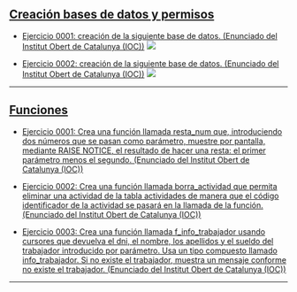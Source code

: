 <h2><a href="https://github.com/sufigueroa87/dam/tree/main/postgreSQL/creaci%C3%B3n_bases_de_datos_y_permisos">Creación bases de datos y permisos</a></h2>
<div>
<ul>
	<li>
   		<p><a href="https://github.com/sufigueroa87/dam/tree/main/postgreSQL/creaci%C3%B3n_bases_de_datos_y_permisos/ejercicio_0001">Ejercicio 0001: creación de la siguiente base de datos. (Enunciado del Institut Obert de Catalunya (IOC))</a> 
	   		<img src="https://raw.githubusercontent.com/sufigueroa87/dam/main/postgreSQL/creaci%C3%B3n_bases_de_datos_y_permisos/ejercicio_0001/ejercicio_0001.jpg"/>
   		</p>
   	</li>
	<li>
   		<p><a href="https://github.com/sufigueroa87/dam/tree/main/postgreSQL/creaci%C3%B3n_bases_de_datos_y_permisos/ejercicio_0002">Ejercicio 0002: creación de la siguiente base de datos. (Enunciado del Institut Obert de Catalunya (IOC))</a> 
	   		<img src="https://raw.githubusercontent.com/sufigueroa87/dam/main/postgreSQL/creaci%C3%B3n_bases_de_datos_y_permisos/ejercicio_0002/ejercicio_0002.jpg"/>
   		</p>
   	</li>
</ul>
</div>
<hr/>


<h2><a href="https://github.com/sufigueroa87/dam/tree/main/postgreSQL/funciones">Funciones</a></h2>
<div>
<ul>
	<li>
   		<p><a href="https://github.com/sufigueroa87/dam/tree/main/postgreSQL/funciones/ejercicio_0001">Ejercicio 0001: Crea una función llamada resta_num que, introduciendo dos números que se pasan como parámetro, muestre por pantalla, mediante RAISE NOTICE, el resultado de hacer una resta: el primer parámetro menos el segundo. (Enunciado del Institut Obert de Catalunya (IOC))</a></p>
   	</li>
   	<li>
   		<p><a href="https://github.com/sufigueroa87/dam/tree/main/postgreSQL/funciones/ejercicio_0002">Ejercicio 0002: Crea una función llamada borra_actividad que permita eliminar una actividad de la tabla actividades de manera que el código identificador de la actividad se pasará en la llamada de la función. (Enunciado del Institut Obert de Catalunya (IOC))</a></p>
   	</li>
   	<li>
   		<p><a href="https://github.com/sufigueroa87/dam/tree/main/postgreSQL/funciones/ejercicio_0003">Ejercicio 0003: Crea una función llamada f_info_trabajador usando cursores que devuelva el dni, el nombre, los apellidos y el sueldo del trabajador introducido por parámetro. Usa un tipo compuesto llamado info_trabajador. Si no existe el trabajador, muestra un mensaje conforme no existe el trabajador. (Enunciado del Institut Obert de Catalunya (IOC))</a></p>
   	</li>
</ul>
</div>
<hr/>



